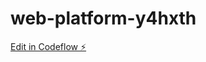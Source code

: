 # web-platform-y4hxth

[Edit in Codeflow ⚡️](https://stackblitz.com/~/github.com/MJ-Mk/web-platform-y4hxth)
